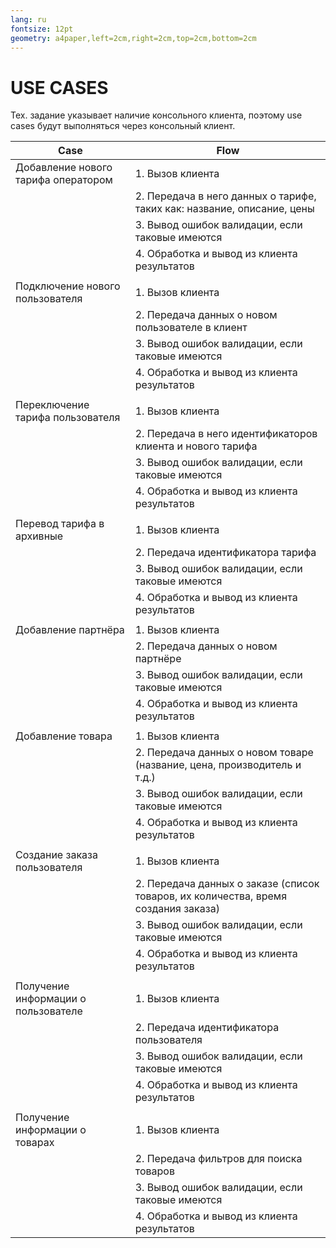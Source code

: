 ```yaml
---
lang: ru
fontsize: 12pt
geometry: a4paper,left=2cm,right=2cm,top=2cm,bottom=2cm
---
```

# USE CASES

Тех. задание указывает наличие консольного клиента, поэтому use cases будут выполняться через консольный клиент.

| Case | Flow |
| --- | --- |
| Добавление нового тарифа оператором | 1. Вызов клиента |
|| 2. Передача в него данных о тарифе, таких как: название, описание, цены |
|| 3. Вывод ошибок валидации, если таковые имеются |
|| 4. Обработка и вывод из клиента результатов |
|||
| Подключение нового пользователя | 1. Вызов клиента |
|| 2. Передача данных о новом пользователе в клиент |
|| 3. Вывод ошибок валидации, если таковые имеются |
|| 4. Обработка и вывод из клиента результатов |
|||
| Переключение тарифа пользователя | 1. Вызов клиента |
|| 2. Передача в него идентификаторов клиента и нового тарифа |
|| 3. Вывод ошибок валидации, если таковые имеются |
|| 4. Обработка и вывод из клиента результатов |
|||
| Перевод тарифа в архивные | 1. Вызов клиента |
|| 2. Передача идентификатора тарифа |
|| 3. Вывод ошибок валидации, если таковые имеются |
|| 4. Обработка и вывод из клиента результатов |
|||
| Добавление партнёра | 1. Вызов клиента |
|| 2. Передача данных о новом партнёре |
|| 3. Вывод ошибок валидации, если таковые имеются |
|| 4. Обработка и вывод из клиента результатов |
|||
| Добавление товара | 1. Вызов клиента |
|| 2. Передача данных о новом товаре (название, цена, производитель и т.д.) |
|| 3. Вывод ошибок валидации, если таковые имеются |
|| 4. Обработка и вывод из клиента результатов |
|||
| Создание заказа пользователя | 1. Вызов клиента |
|| 2. Передача данных о заказе (список товаров, их количества, время создания заказа) |
|| 3. Вывод ошибок валидации, если таковые имеются |
|| 4. Обработка и вывод из клиента результатов |
|||
| Получение информации о пользователе | 1. Вызов клиента |
|| 2. Передача идентификатора пользователя |
|| 3. Вывод ошибок валидации, если таковые имеются |
|| 4. Обработка и вывод из клиента результатов |
|||
| Получение информации о товарах | 1. Вызов клиента |
|| 2. Передача фильтров для поиска товаров |
|| 3. Вывод ошибок валидации, если таковые имеются |
|| 4. Обработка и вывод из клиента результатов |
